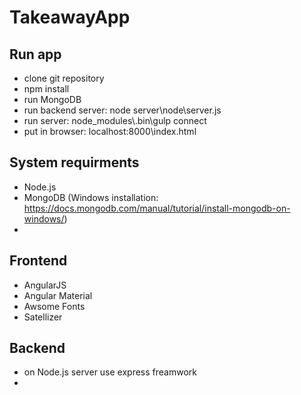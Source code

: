 # TakeawayApp

## Run app
* clone git repository
* npm install
* run MongoDB
* run backend server: node server\node\server.js
* run server: node_modules\\.bin\gulp connect
* put in browser: localhost:8000\index.html

## System requirments
* Node.js
* MongoDB (Windows installation: https://docs.mongodb.com/manual/tutorial/install-mongodb-on-windows/)
* 

## Frontend
* AngularJS
* Angular Material
* Awsome Fonts
* Satellizer

## Backend
* on Node.js server use express freamwork
* 
